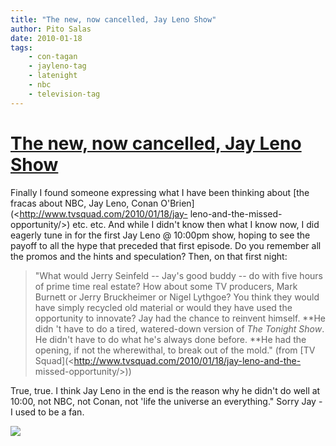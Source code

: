 ```yaml
---
title: "The new, now cancelled, Jay Leno Show"
author: Pito Salas
date: 2010-01-18
tags:
    - con-tagan
    - jayleno-tag
    - latenight
    - nbc
    - television-tag
---
```

# [The new, now cancelled, Jay Leno Show](None)




Finally I found someone expressing what I have been thinking about [the fracas
about NBC, Jay Leno, Conan O'Brien](<http://www.tvsquad.com/2010/01/18/jay-
leno-and-the-missed-opportunity/>) etc. etc. And while I didn't know then what
I know now, I did eagerly tune in for the first Jay Leno @ 10:00pm show,
hoping to see the payoff to all the hype that preceded that first episode. Do
you remember all the promos and the hints and speculation? Then, on that first
night:

> "What would Jerry Seinfeld -- Jay's good buddy -- do with five hours of
> prime time real estate? How about some TV producers, Mark Burnett or Jerry
> Bruckheimer or Nigel Lythgoe? You think they would have simply recycled old
> material or would they have used the opportunity to innovate? Jay had the
> chance to reinvent himself. **He didn 't have to do a tired, watered-down
> version of _The Tonight Show_. He didn't have to do what he's always done
> before. **He had the opening, if not the wherewithal, to break out of the
> mold." (from [TV Squad](<http://www.tvsquad.com/2010/01/18/jay-leno-and-the-
> missed-opportunity/>))

True, true. I think Jay Leno in the end is the reason why he didn't do well at
10:00, not NBC, not Conan, not 'life the universe an everything." Sorry Jay -
I used to be a fan.

![](https://i0.wp.com/img.zemanta.com/pixy.gif?w=584)


